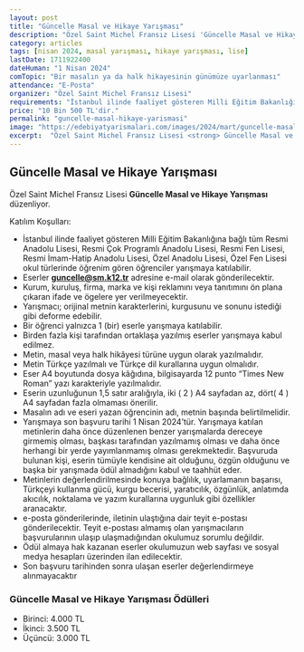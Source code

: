 ```yaml
---
layout: post
title: "Güncelle Masal ve Hikaye Yarışması"
description: "Özel Saint Michel Fransız Lisesi 'Güncelle Masal ve Hikaye Yarışması' düzenliyor."
category: articles
tags: [nisan 2024, masal yarışması, hikaye yarışması, lise]
lastDate: 1711922400
dateHuman: "1 Nisan 2024"
comTopic: "Bir masalın ya da halk hikayesinin günümüze uyarlanması"
attendance: "E-Posta"
organizer: "Özel Saint Michel Fransız Lisesi"
requirements: "İstanbul ilinde faaliyet gösteren Milli Eğitim Bakanlığına bağlı tüm Resmi Anadolu Lisesi, Resmi Çok Programlı Anadolu Lisesi, Resmi Fen Lisesi, Resmi İmam-Hatip Anadolu Lisesi, Özel Anadolu Lisesi, Özel Fen Lisesi okul türlerinde öğrenim gören öğrenciler katılabilir."
price: "10 Bin 500 TL'dir."
permalink: "guncelle-masal-hikaye-yarismasi"
image: "https://edebiyatyarismalari.com/images/2024/mart/guncelle-masal-hikaye-yarismasi.jpg"
excerpt:  "Özel Saint Michel Fransız Lisesi <strong> Güncelle Masal ve Hikaye Yarışması </strong> düzenliyor."
---
```


## Güncelle Masal ve Hikaye Yarışması
Özel Saint Michel Fransız Lisesi **Güncelle Masal ve Hikaye Yarışması** düzenliyor.  

Katılım Koşulları:
- İstanbul ilinde faaliyet gösteren Milli Eğitim Bakanlığına bağlı tüm Resmi Anadolu Lisesi, Resmi Çok Programlı Anadolu Lisesi, Resmi Fen Lisesi, Resmi İmam-Hatip Anadolu Lisesi, Özel Anadolu Lisesi, Özel Fen Lisesi okul türlerinde öğrenim gören öğrenciler yarışmaya katılabilir.
- Eserler **guncelle@sm.k12.tr** adresine e-mail olarak gönderilecektir.
- Kurum, kuruluş, firma, marka ve kişi reklamını veya tanıtımını ön plana çıkaran ifade ve ögelere yer verilmeyecektir.
- Yarışmacı; orijinal metnin karakterlerini, kurgusunu ve sonunu istediği gibi deforme edebilir.
- Bir öğrenci yalnızca 1 (bir) eserle yarışmaya katılabilir.
- Birden fazla kişi tarafından ortaklaşa yazılmış eserler yarışmaya kabul edilmez.
- Metin, masal veya halk hikâyesi türüne uygun olarak yazılmalıdır.
- Metin Türkçe yazılmalı ve Türkçe dil kurallarına uygun olmalıdır.
- Eser A4 boyutunda dosya kâğıdına, bilgisayarda 12 punto “Times New Roman” yazı karakteriyle yazılmalıdır.
- Eserin uzunluğunun 1,5 satır aralığıyla, iki ( 2 ) A4 sayfadan az, dört( 4 ) A4 sayfadan fazla olmaması önerilir.
- Masalın adı ve eseri yazan öğrencinin adı, metnin başında belirtilmelidir.
- Yarışmaya son başvuru tarihi 1 Nisan 2024’tür. Yarışmaya katılan metinlerin daha önce düzenlenen benzer yarışmalarda dereceye girmemiş olması, başkası tarafından yazılmamış olması ve daha önce herhangi bir yerde yayımlanmamış olması gerekmektedir. Başvuruda bulunan kişi, eserin tümüyle kendisine ait olduğunu, özgün olduğunu ve başka bir yarışmada ödül almadığını kabul ve taahhüt eder.
- Metinlerin değerlendirilmesinde konuya bağlılık, uyarlamanın başarısı, Türkçeyi kullanma gücü, kurgu becerisi, yaratıcılık, özgünlük, anlatımda akıcılık, noktalama ve yazım kurallarına uygunluk gibi özellikler aranacaktır.
- e-posta gönderilerinde, iletinin ulaştığına dair teyit e-postası gönderilecektir. Teyit e-postası almamış olan yarışmacıların başvurularının ulaşıp ulaşmadığından okulumuz sorumlu değildir.
- Ödül almaya hak kazanan eserler okulumuzun web sayfası ve sosyal medya hesapları üzerinden ilan edilecektir.
- Son başvuru tarihinden sonra ulaşan eserler değerlendirmeye alınmayacaktır


### Güncelle Masal ve Hikaye Yarışması Ödülleri
- Birinci: 4.000 TL
- İkinci: 3.500 TL
- Üçüncü: 3.000 TL